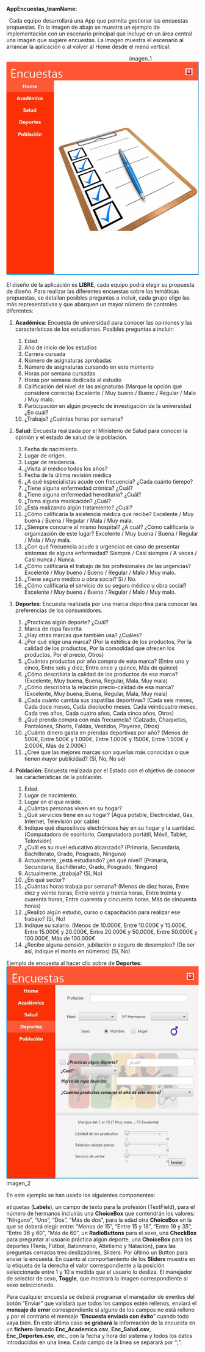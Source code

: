 ﻿**AppEncuestas\_teamName:**

` `Cada equipo desarrollará una App que permita gestionar las encuestas propuestas. En la imagen de abajo se muestra un ejemplo de implementación con un escenario principal que incluye en un área central una imagen que sugiere encuestas. La imagen muestra el escenario al arrancar la aplicación o al volver al Home desde el menú vertical:

`                                             `imagen\_1
 ![Home AppEncuestas](Home.jpg)

El diseño de la aplicación es **LIBRE**, cada equipo podrá elegir su propuesta de diseño. Para realizar las diferentes encuestas sobre las temáticas propuestas, se detallan posibles preguntas a incluir, cada grupo elige las más representativas y que abarquen un mayor número de controles diferentes:

1. **Académica**: Encuesta de universidad para conocer las opiniones y las características de los estudiantes. Posibles preguntas a incluir:
   1. Edad.
   1. Año de inicio de los estudios
   1. Carrera cursada
   1. Número de asignaturas aprobadas
   1. Número de asignaturas cursando en este momento
   1. Horas por semana cursadas
   1. Horas por semana dedicada al estudio
   1. Calificación del nivel de las asignaturas (Marque la opción que considere correcta) Excelente / Muy bueno / Bueno / Regular / Malo / Muy malo.
   1. Participación en algún proyecto de investigación de la universidad ¿En cuál?
   1. ¿Trabaja? ¿Cuántas horas por semana?

1. **Salud**: Encuesta realizada por el Ministerio de Salud para conocer la opinión y el estado de salud de la población.
   1. Fecha de nacimiento.
   1. Lugar de origen.
   1. Lugar de residencia.
   1. ¿Visita al médico todos los años?
   1. Fecha de la última revisión médica
   1. ¿A qué especialistas acude con frecuencia? ¿Cada cuánto tiempo?
   1. ¿Tiene alguna enfermedad crónica? ¿Cuál?
   1. ¿Tiene alguna enfermedad hereditaria? ¿Cuál?
   1. ¿Toma alguna medicación? ¿Cuál?
   1. ¿Está realizando algún tratamiento? ¿Cuál?
   1. ¿Cómo calificaría la asistencia médica que recibe? Excelente / Muy buena / Buena / Regular / Mala / Muy mala.
   1. ¿Siempre concurre al mismo hospital? ¿A cuál? ¿Cómo calificaría la organización de este lugar? Excelente / Muy buena / Buena / Regular / Mala / Muy mala.
   1. ¿Con qué frecuencia acude a urgencias en caso de presentar síntomas de alguna enfermedad? Siempre / Casi siempre / A veces / Casi nunca / Nunca.
   1. ¿Cómo calificaría el trabajo de los profesionales de las urgencias? Excelente / Muy bueno / Bueno / Regular / Malo / Muy malo.
   1. ¿Tiene seguro médico u obra social? Sí / No.
   1. ¿Cómo calificaría el servicio de su seguro médico u obra social? Excelente / Muy bueno / Bueno / Regular / Malo / Muy malo.

1. **Deportes**: Encuesta realizada por una marca deportiva para conocer las preferencias de los consumidores. 
   1. ¿Practicas algún deporte? ¿Cuál?
   1. Marca de ropa favorita
   1. ¿Hay otras marcas que también usa? ¿Cuáles?
   1. ¿Por qué elige una marca? (Por la estética de los productos, Por la calidad de los productos, Por la comodidad que ofrecen los productos, Por el precio, Otros)
   1. ¿Cuántos productos por año compra de esta marca? (Entre uno y cinco, Entre seis y diez, Entre once y quince, Más de quince)
   1. ¿Cómo describiría la calidad de los productos de esa marca? (Excelente, Muy buena, Buena, Regular, Mala, Muy mala)
   1. ¿Cómo describiría la relación precio-calidad de esa marca? (Excelente, Muy buena, Buena, Regular, Mala, Muy mala)
   1. ¿Cada cuánto cambia sus zapatillas deportivas? (Cada seis meses, Cada doce meses, Cada dieciocho meses, Cada veinticuatro meses, Cada tres años, Cada cuatro años, Cada cinco años, Otros)
   1. ¿Qué prenda compra con más frecuencia? (Calzado, Chaquetas, Pantalones, Shorts, Faldas, Vestidos, Playeras, Otros)
   1. ¿Cuánto dinero gasta en prendas deportivas por año? (Menos de 500€, Entre 500€ y 1.000€, Entre 1.000€ y 1500€, Entre 1.500€ y 2.000€, Más de 2.000€)
   1. ¿Cree que las mejores marcas son aquellas más conocidas o que tienen mayor publicidad? (Sí, No, No sé)



1. **Población**: Encuesta realizada por el Estado con el objetivo de conocer las características de la población. 
   1. Edad.
   1. Lugar de nacimiento.
   1. Lugar en el que reside.
   1. ¿Cuántas personas viven en su hogar?
   1. ¿Qué servicios tiene en su hogar? (Agua potable, Electricidad, Gas, Internet, Televisión por cable)
   1. Indique qué dispositivos electrónicos hay en su hogar y la cantidad. (Computadora de escritorio, Computadora portátil, Móvil, Tablet, Televisión)
   1. ¿Cuál es su nivel educativo alcanzado? (Primaria, Secundaria, Bachillerato,  Grado, Posgrado, Ninguno)
   1. Actualmente, ¿está estudiando? ¿en qué nivel? (Primaria, Secundaria, Bachillerato,  Grado, Posgrado, Ninguno)
   1. Actualmente, ¿trabaja? (Si, No)
   1. ¿En qué sector?
   1. ¿Cuántas horas trabaja por semana? (Menos de diez horas, Entre diez y veinte horas,  Entre veinte y treinta horas, Entre treinta y cuarenta horas, Entre cuarenta y cincuenta horas, Más de cincuenta horas)
   1. ¿Realizó algún estudio, curso o capacitación para realizar ese trabajo? (Si, No)
   1. Indique su salario. (Menos de 10.000€, Entre 10.000€ y 15.000€, Entre 15.000€ y 20.000€, Entre 20.000€ y 50.000€, Entre 50.000€ y 100.000€,  Más de 100.000€
   1. ¿Recibe alguna pensión, jubilación o seguro de desempleo? (De ser así, indique el monto en números) (Si, No)

Ejemplo de encuesta al hacer clic sobre de **Deportes**:
 ![Deportes AppEncuestas](Deportes.jpg)
`						      	`imagen\_2                 

En este ejemplo se han usado los siguientes componentes: 

etiquetas (**Labels**), un campo de texto para la profesión (TextField), para el número de hermanos incluirás una **ChoiceBox** que contendrán los valores: “Ninguno”, “Uno”, “Dos”, “Más de dos”, para la edad otra **ChoiceBox** en la que se deberá elegir entre: “Menos de 15”, “Entre 15 y 18”, “Entre 19 y 35”, “Entre 36 y 60”, “Más de 60”, un **RadioButtons** para el sexo, una **CheckBox** para preguntar al usuario práctica algún deporte, una **ChoiceBox** para los deportes (Tenis, Fútbol, Balonmano, Atletismo y Natación), para las preguntas cerradas tres deslizadores, Sliders. Por último un Button para enviar la encuesta. En cuanto al comportamiento de los **Sliders** muestra en la etiqueta de la derecha el valor correspondiente a la posición seleccionada entre 1 y 10 a medida que el usuario lo desliza. El manejador de selector de sexo, **Toggle**, que mostrará la imagen correspondiente al sexo seleccionado. 

Para cualquier encuesta se deberá programar el manejador de eventos del botón “Enviar” que validará que todos los campos estén rellenos, enviará el **mensaje de error** correspondiente si alguno de los campos no está relleno y por el contrario el mensaje “**Encuesta enviada con éxito**” cuando todo vaya bien. En este último caso **se grabará** la información de la encuesta en un **fichero** llamado **Enc\_Academica.csv**, **Enc\_Salud.csv**, **Enc\_Deportes.csv**, etc., con la fecha y hora del sistema y todos los datos introducidos en una línea. Cada campo de la línea se separará por “;”.
